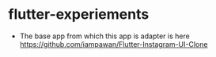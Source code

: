 # flutter-experiements

- The base app from which this app is adapter is here https://github.com/iampawan/Flutter-Instagram-UI-Clone
